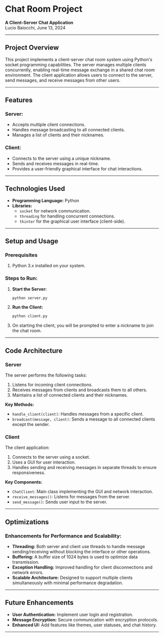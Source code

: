 # Chat Room Project

**A Client-Server Chat Application**  
Lucio Baiocchi, June 13, 2024

---

## Project Overview

This project implements a client-server chat room system using Python's socket programming capabilities. The server manages multiple clients concurrently, enabling real-time message exchange in a shared chat room environment. The client application allows users to connect to the server, send messages, and receive messages from other users.

---

## Features

### Server:
- Accepts multiple client connections.
- Handles message broadcasting to all connected clients.
- Manages a list of clients and their nicknames.

### Client:
- Connects to the server using a unique nickname.
- Sends and receives messages in real-time.
- Provides a user-friendly graphical interface for chat interactions.

---

## Technologies Used

- **Programming Language:** Python
- **Libraries:**
  - `socket` for network communication.
  - `threading` for handling concurrent connections.
  - `tkinter` for the graphical user interface (client-side).

---

## Setup and Usage

### Prerequisites
1. Python 3.x installed on your system.

### Steps to Run:
1. **Start the Server:**
   ```bash
   python server.py
   ```
2. **Run the Client:**
   ```bash
   python client.py
   ```
3. On starting the client, you will be prompted to enter a nickname to join the chat room.

---

## Code Architecture

### Server
The server performs the following tasks:
1. Listens for incoming client connections.
2. Receives messages from clients and broadcasts them to all others.
3. Maintains a list of connected clients and their nicknames.

**Key Methods:**
- `handle_client(client)`: Handles messages from a specific client.
- `broadcast(message, client)`: Sends a message to all connected clients except the sender.

### Client
The client application:
1. Connects to the server using a socket.
2. Uses a GUI for user interaction.
3. Handles sending and receiving messages in separate threads to ensure responsiveness.

**Key Components:**
- `ChatClient`: Main class implementing the GUI and network interaction.
- `receive_messages()`: Listens for messages from the server.
- `send_message()`: Sends user input to the server.

---

## Optimizations

### Enhancements for Performance and Scalability:
- **Threading:** Both server and client use threads to handle message sending/receiving without blocking the interface or other operations.
- **Buffering:** A buffer size of 1024 bytes is used to optimize data transmission.
- **Exception Handling:** Improved handling for client disconnections and network errors.
- **Scalable Architecture:** Designed to support multiple clients simultaneously with minimal performance degradation.

---

## Future Enhancements
- **User Authentication:** Implement user login and registration.
- **Message Encryption:** Secure communication with encryption protocols.
- **Enhanced UI:** Add features like themes, user statuses, and chat history.

---
